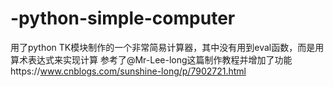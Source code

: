 # -python-simple-computer
用了python TK模块制作的一个非常简易计算器，其中没有用到eval函数，而是用算术表达式来实现计算
参考了@Mr-Lee-long这篇制作教程并增加了功能https://www.cnblogs.com/sunshine-long/p/7902721.html
